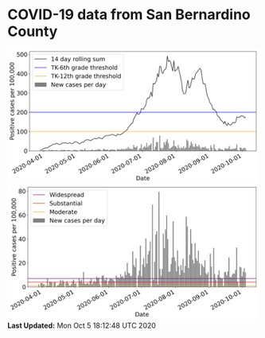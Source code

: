 # COVID-19 data from San Bernardino County
![image1](plots/graph.png)
![image2](plots/classification.png)
**Last Updated:** Mon Oct  5 18:12:48 UTC 2020
